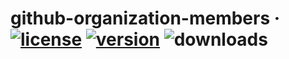 # github-organization-members &middot; [![license](https://img.shields.io/npm/l/github-organization-members.svg)](https://github.com/moduate/github-organization-members/blob/master/LICENSE) [![version](https://img.shields.io/npm/v/github-organization-members.svg)](https://www.npmjs.com/package/github-organization-members) ![downloads](https://img.shields.io/npm/dt/github-organization-members.svg)

